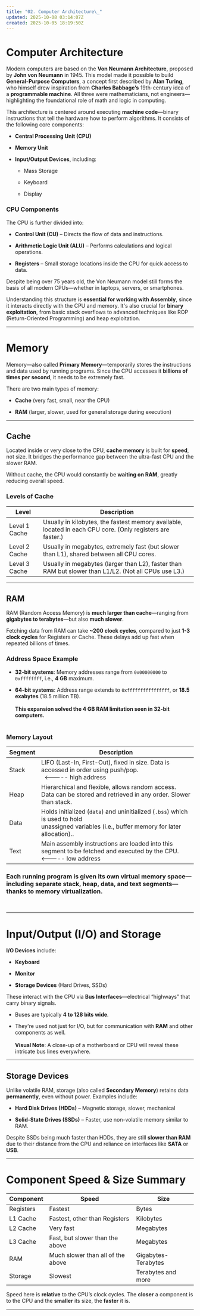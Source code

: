 ```yaml
---
title: "02. Computer Architecture\_"
updated: 2025-10-08 03:14:07Z
created: 2025-10-05 18:19:50Z
---
```


# **Computer Architecture**

Modern computers are based on the **Von Neumann Architecture**, proposed by **John von Neumann** in 1945. This model made it possible to build **General-Purpose Computers**, a concept first described by **Alan Turing**, who himself drew inspiration from **Charles Babbage’s** 19th-century idea of a **programmable machine**. All three were mathematicians, not engineers—highlighting the foundational role of math and logic in computing.

This architecture is centered around executing **machine code**—binary instructions that tell the hardware how to perform algorithms. It consists of the following core components:

- **Central Processing Unit (CPU)**
    
- **Memory Unit**
    
- **Input/Output Devices**, including:
    
    - Mass Storage
        
    - Keyboard
        
    - Display
        

### **CPU Components**

The CPU is further divided into:

- **Control Unit (CU)** – Directs the flow of data and instructions.
    
- **Arithmetic Logic Unit (ALU)** – Performs calculations and logical operations.
    
- **Registers** – Small storage locations inside the CPU for quick access to data.
    

Despite being over 75 years old, the Von Neumann model still forms the basis of all modern CPUs—whether in laptops, servers, or smartphones.

Understanding this structure is **essential for working with Assembly**, since it interacts directly with the CPU and memory. It's also crucial for **binary exploitation**, from basic stack overflows to advanced techniques like ROP (Return-Oriented Programming) and heap exploitation.

* * *

# **Memory**

Memory—also called **Primary Memory**—temporarily stores the instructions and data used by running programs. Since the CPU accesses it **billions of times per second**, it needs to be extremely fast.

There are two main types of memory:

- **Cache** (very fast, small, near the CPU)
    
- **RAM** (larger, slower, used for general storage during execution)
    

* * *

## **Cache**

Located inside or very close to the CPU, **cache memory** is built for **speed**, not size. It bridges the performance gap between the ultra-fast CPU and the slower RAM.

Without cache, the CPU would constantly be **waiting on RAM**, greatly reducing overall speed.

### **Levels of Cache**

| Level | Description |
| --- | --- |
| Level 1 Cache | Usually in kilobytes, the fastest memory available, located in each CPU core. (Only registers are faster.) |
| Level 2 Cache | Usually in megabytes, extremely fast (but slower than L1), shared between all CPU cores. |
| Level 3 Cache | Usually in megabytes (larger than L2), faster than RAM but slower than L1/L2. (Not all CPUs use L3.) |

* * *

## **RAM**

RAM (Random Access Memory) is **much larger than cache**—ranging from **gigabytes to terabytes**—but also **much slower**.

Fetching data from RAM can take **~200 clock cycles**, compared to just **1-3 clock cycles** for Registers or Cache. These delays add up fast when repeated billions of times.

### **Address Space Example**

- **32-bit systems**: Memory addresses range from `0x00000000` to `0xffffffff`, i.e., **4 GB** maximum.
    
- **64-bit systems**: Address range extends to `0xffffffffffffffff`, or **18.5 exabytes** (18.5 million TB).  
    <br/>**This expansion solved the 4 GB RAM limitation seen in 32-bit computers.  
    <br/>**
    

### **Memory Layout**

| Segment | Description |
| --- | --- |
| Stack | LIFO (Last-In, First-Out), fixed in size. Data is accessed in order using push/pop.                                  <----- high address |
| Heap | Hierarchical and flexible, allows random access.  <br>Data can be stored and retrieved in any order. Slower than stack. |
| Data | Holds initialized (`data`) and uninitialized (`.bss`) which is used to hold  <br>unassigned variables (i.e., buffer memory for later allocation).. |
| Text | Main assembly instructions are loaded into this segment to be fetched and executed by the CPU.        <----- low address |

### Each running program is given its **own virtual memory space**—including separate stack, heap, data, and text segments—thanks to memory virtualization.

&nbsp;

* * *

# **Input/Output (I/O) and Storage**

**I/O Devices** include:

- **Keyboard**
    
- **Monitor**
    
- **Storage Devices** (Hard Drives, SSDs)
    

These interact with the CPU via **Bus Interfaces**—electrical “highways” that carry binary signals.

- Buses are typically **4 to 128 bits wide**.
    
- They're used not just for I/O, but for communication with **RAM** and other components as well.  
    <br/>**Visual Note**: A close-up of a motherboard or CPU will reveal these intricate bus lines everywhere.
    

* * *

## **Storage Devices**

Unlike volatile RAM, storage (also called **Secondary Memory**) retains data **permanently**, even without power. Examples include:

- **Hard Disk Drives (HDDs)** – Magnetic storage, slower, mechanical
    
- **Solid-State Drives (SSDs)** – Faster, use non-volatile memory similar to RAM.
    

Despite SSDs being much faster than HDDs, they are still **slower than RAM** due to their distance from the CPU and reliance on interfaces like **SATA** or **USB**.

* * *

# **Component Speed & Size Summary**

| Component | Speed | Size |
| --- | --- | --- |
| Registers | Fastest | Bytes |
| L1 Cache | Fastest, other than Registers | Kilobytes |
| L2 Cache | Very fast | Megabytes |
| L3 Cache | Fast, but slower than the above | Megabytes |
| RAM | Much slower than all of the above | Gigabytes-Terabytes |
| Storage | Slowest | Terabytes and more |

Speed here is **relative** to the CPU’s clock cycles. The **closer** a component is to the CPU and the **smaller** its size, the **faster** it is.

* * *

&nbsp;